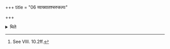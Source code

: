 +++
title = "06 व्याख्यातश्चरुकल्पः"

+++

<details><summary>थिते</summary>

6. The manner of performance of the rice-pap is already explained.[^1]  

[^1]: See VIII. 10.2ff. 

</details>
